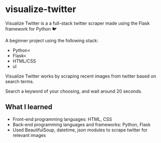 # visualize-twitter
Visualize Twitter is a a full-stack twitter scraper made using the Flask framework for Python 🐦</h4>

A beginner project using the following stack:
* Python<
* Flask<
* HTML/CSS
* ul
		
Visualize Twitter works by scraping recent images from twitter based on search terms.
	
Search a keyword of your choosing, and wait around 20 seconds. 

## What I learned
* Front-end programming languages: HTML, CSS
* Back-end programming languages and frameworks: Python, Flask
* Used BeautifulSoup, datetime, json modules to scrape twitter for relevant images	


